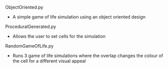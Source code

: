 ObjectOriented.py
  - A simple game of life simulation using an object oriented design

ProceduralGenerated.py
  - Allows the user to set cells for the simulation

RandomGameOfLife.py
  - Runs 3 game of life simulations where the overlap changes the colour of the cell for a different visual appeal
